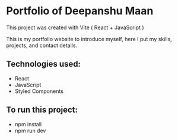# Portfolio of Deepanshu Maan

This project was created with Vite ( React + JavaScript )

This is my portfolio website to introduce myself, here I put my skills, projects, and contact details.

## Technologies used:
- React
- JavaScript
- Styled Components
 
## To run this project:
- npm install
- npm run dev

